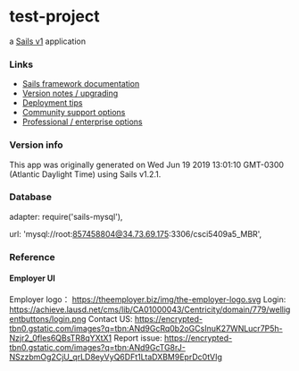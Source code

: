 # test-project

a [Sails v1](https://sailsjs.com) application


### Links

+ [Sails framework documentation](https://sailsjs.com/get-started)
+ [Version notes / upgrading](https://sailsjs.com/documentation/upgrading)
+ [Deployment tips](https://sailsjs.com/documentation/concepts/deployment)
+ [Community support options](https://sailsjs.com/support)
+ [Professional / enterprise options](https://sailsjs.com/enterprise)


### Version info

This app was originally generated on Wed Jun 19 2019 13:01:10 GMT-0300 (Atlantic Daylight Time) using Sails v1.2.1.

<!-- Internally, Sails used [`sails-generate@1.16.8`](https://github.com/balderdashy/sails-generate/tree/v1.16.8/lib/core-generators/new). -->



<!--
Note:  Generators are usually run using the globally-installed `sails` CLI (command-line interface).  This CLI version is _environment-specific_ rather than app-specific, thus over time, as a project's dependencies are upgraded or the project is worked on by different developers on different computers using different versions of Node.js, the Sails dependency in its package.json file may differ from the globally-installed Sails CLI release it was originally generated with.  (Be sure to always check out the relevant [upgrading guides](https://sailsjs.com/upgrading) before upgrading the version of Sails used by your app.  If you're stuck, [get help here](https://sailsjs.com/support).)
-->

### Database
adapter: require('sails-mysql'),

url: 'mysql://root:857458804@34.73.69.175:3306/csci5409a5_MBR',


### Reference
#### Employer UI
Employer logo：
https://theemployer.biz/img/the-employer-logo.svg
Login:
https://achieve.lausd.net/cms/lib/CA01000043/Centricity/domain/779/welligentbuttons/login.png
Contact US:
https://encrypted-tbn0.gstatic.com/images?q=tbn:ANd9GcRq0b2oGCsInuK27WNLucr7P5h-Nzjr2_0fles6QBsTR8qYXtX1
Report issue:
https://encrypted-tbn0.gstatic.com/images?q=tbn:ANd9GcTG8rJ-NSzzbmOg2CjU_qrLD8eyVyQ6DFt1LtaDXBM9EprDc0tVIg

